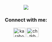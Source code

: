 <p align="center"> <a href="https://github.com/Hestys" target="_blank"> 
  <img src="https://user-images.githubusercontent.com/61988280/104352599-ed5f8100-5517-11eb-8590-2c9ca273f967.gif" /> </a> 



<h3 align="center">Connect with me:</h3>
<p align="center">
<a href="https://twitter.com/karabogacihat" target="blank"><img align="center" src="https://cdn.jsdelivr.net/npm/simple-icons@3.0.1/icons/twitter.svg" alt="karabogacihat" height="30" width="40" /></a>
<a href="https://linkedin.com/in/chtkb" target="blank"><img align="center" src="https://cdn.jsdelivr.net/npm/simple-icons@3.0.1/icons/linkedin.svg" alt="chtkb" height="30" width="40" /></a>
</p>
